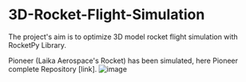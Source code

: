 # 3D-Rocket-Flight-Simulation
The project's aim is to optimize 3D model rocket flight simulation with RocketPy Library.

Pioneer (Laika Aerospace's Rocket) has been simulated, here Pioneer complete Repository [link].
![image](https://github.com/Deca04/3D-Rocket-Flight-Simulation/assets/73656989/fde2b76e-122e-45d7-9380-261f380cbe9b)


